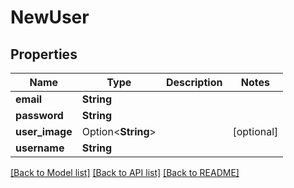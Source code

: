 # NewUser

## Properties

Name | Type | Description | Notes
------------ | ------------- | ------------- | -------------
**email** | **String** |  | 
**password** | **String** |  | 
**user_image** | Option<**String**> |  | [optional]
**username** | **String** |  | 

[[Back to Model list]](../README.md#documentation-for-models) [[Back to API list]](../README.md#documentation-for-api-endpoints) [[Back to README]](../README.md)


